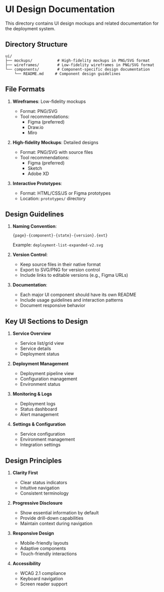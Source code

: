 # UI Design Documentation

This directory contains UI design mockups and related documentation for the deployment system.

## Directory Structure

```
ui/
├── mockups/           # High-fidelity mockups in PNG/SVG format
├── wireframes/        # Low-fidelity wireframes in PNG/SVG format
└── components/        # Component-specific design documentation
    └── README.md     # Component design guidelines
```

## File Formats

1. **Wireframes**: Low-fidelity mockups
   - Format: PNG/SVG
   - Tool recommendations: 
     - Figma (preferred)
     - Draw.io
     - Miro

2. **High-fidelity Mockups**: Detailed designs
   - Format: PNG/SVG with source files
   - Tool recommendations:
     - Figma (preferred)
     - Sketch
     - Adobe XD

3. **Interactive Prototypes**:
   - Format: HTML/CSS/JS or Figma prototypes
   - Location: `prototypes/` directory

## Design Guidelines

1. **Naming Convention**:
   ```
   {page}-{component}-{state}-{version}.{ext}
   ```
   Example: `deployment-list-expanded-v2.svg`

2. **Version Control**:
   - Keep source files in their native format
   - Export to SVG/PNG for version control
   - Include links to editable versions (e.g., Figma URLs)

3. **Documentation**:
   - Each major UI component should have its own README
   - Include usage guidelines and interaction patterns
   - Document responsive behavior

## Key UI Sections to Design

1. **Service Overview**
   - Service list/grid view
   - Service details
   - Deployment status

2. **Deployment Management**
   - Deployment pipeline view
   - Configuration management
   - Environment status

3. **Monitoring & Logs**
   - Deployment logs
   - Status dashboard
   - Alert management

4. **Settings & Configuration**
   - Service configuration
   - Environment management
   - Integration settings

## Design Principles

1. **Clarity First**
   - Clear status indicators
   - Intuitive navigation
   - Consistent terminology

2. **Progressive Disclosure**
   - Show essential information by default
   - Provide drill-down capabilities
   - Maintain context during navigation

3. **Responsive Design**
   - Mobile-friendly layouts
   - Adaptive components
   - Touch-friendly interactions

4. **Accessibility**
   - WCAG 2.1 compliance
   - Keyboard navigation
   - Screen reader support 